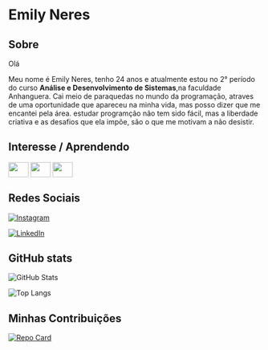 # Emily Neres

## Sobre

Olá

Meu nome é Emily Neres, tenho 24 anos e atualmente estou no 2° período do curso **Análise e Desenvolvimento de Sistemas**,na faculdade Anhanguera. Cai meio de paraquedas no mundo da programação, atraves de uma oportunidade que apareceu na minha vida, mas posso dizer que me encantei pela área. estudar programção não tem sido fácil, mas a liberdade criativa e as desafios que ela impõe, são o que me motivam a não desistir.

## Interesse / Aprendendo

<div style="display: inline_block">


  <img align="center" height="30" width="40" src="https://cdn.jsdelivr.net/gh/devicons/devicon/icons/javascript/javascript-plain.svg">
  <img align="center" height="30" width="40" src="https://cdn.jsdelivr.net/gh/devicons/devicon/icons/html5/html5-original.svg">
  <img align="center" height="30" width="40" src="https://cdn.jsdelivr.net/gh/devicons/devicon/icons/css3/css3-original.svg">
</div>

## Redes Sociais

[![Instagram](https://img.shields.io/badge/Instagram-000?style=for-the-badge&logo=instagram)](https://www.instagram.com/milyneres/)

[![LinkedIn](https://img.shields.io/badge/LinkedIn-000?style=for-the-badge&logo=linkedin&logoColor=0E76A8)](https://www.linkedin.com/in/emily-neres/)

## GitHub stats

![GitHub Stats](https://github-readme-stats.vercel.app/api?username=EmilyNeres&theme=transparent&bg_color=000&border_color=30A3DC&show_icons=true&icon_color=30A3DC&title_color=E94D5F&text_color=FFF)

![Top Langs](https://github-readme-stats-git-masterrstaa-rickstaa.vercel.app/api/top-langs/?username=EmilyNeres&bg_color=000&border_color=30A3DC&title_color=E94D5F&text_color=FFF)

## Minhas Contribuições

[![Repo Card](https://github-readme-stats.vercel.app/api/pin/?username=EmilyNeres&repo=dio-lab-open-source&bg_color=000&border_color=30A3DC&show_icons=true&icon_color=30A3DC&title_color=E94D5F&text_color=FFF)](https://github.com/EmilyNeres/dio-lab-open-source)
